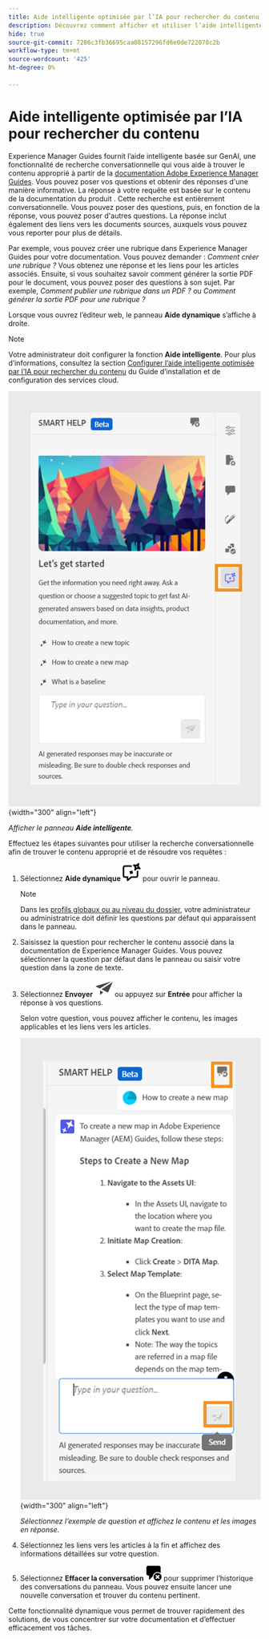 ```yaml
---
title: Aide intelligente optimisée par l’IA pour rechercher du contenu
description: Découvrez comment afficher et utiliser l’aide intelligente optimisée par l’IA dans l’éditeur web.
hide: true
source-git-commit: 7286c3fb36695caa08157296fd6e0de722078c2b
workflow-type: tm+mt
source-wordcount: '425'
ht-degree: 0%

---
```


# Aide intelligente optimisée par l’IA pour rechercher du contenu



Experience Manager Guides fournit l’aide intelligente basée sur GenAI, une fonctionnalité de recherche conversationnelle qui vous aide à trouver le contenu approprié à partir de la [documentation Adobe Experience Manager Guides](https://experienceleague.adobe.com/en/docs/experience-manager-guides/using/overview).
Vous pouvez poser vos questions et obtenir des réponses d&#39;une manière informative. La réponse à votre requête est basée sur le contenu de la documentation du produit . Cette recherche est entièrement conversationnelle. Vous pouvez poser des questions, puis, en fonction de la réponse, vous pouvez poser d&#39;autres questions. La réponse inclut également des liens vers les documents sources, auxquels vous pouvez vous reporter pour plus de détails.

Par exemple, vous pouvez créer une rubrique dans Experience Manager Guides pour votre documentation. Vous pouvez demander : *Comment créer une rubrique ?* Vous obtenez une réponse et les liens pour les articles associés. Ensuite, si vous souhaitez savoir comment générer la sortie PDF pour le document, vous pouvez poser des questions à son sujet. Par exemple, *Comment publier une rubrique dans un PDF ?* ou *Comment générer la sortie PDF pour une rubrique ?*



Lorsque vous ouvrez l’éditeur web, le panneau **Aide dynamique** s’affiche à droite.



>[!NOTE]
>
> Votre administrateur doit configurer la fonction **Aide intelligente**. Pour plus d’informations, consultez la section [Configurer l’aide intelligente optimisée par l’IA pour rechercher du contenu](/help/product-guide/cs-install-guide/conf-smart-help.md) du Guide d’installation et de configuration des services cloud.

![Panneau d’aide dynamique](images/smart-help-panel.png){width="300" align="left"}

*Afficher le panneau **Aide intelligente**.*

Effectuez les étapes suivantes pour utiliser la recherche conversationnelle afin de trouver le contenu approprié et de résoudre vos requêtes :

1. Sélectionnez **Aide dynamique** ![Icône Aide dynamique](images/smart-help-icon.svg) pour ouvrir le panneau.



   >[!NOTE]
   >
   > Dans les [profils globaux ou au niveau du dossier](/help/product-guide/cs-install-guide/conf-folder-level.md#conf-ai-guides-assistant), votre administrateur ou administratrice doit définir les questions par défaut qui apparaissent dans le panneau.

1. Saisissez la question pour rechercher le contenu associé dans la documentation de Experience Manager Guides. Vous pouvez sélectionner la question par défaut dans le panneau ou saisir votre question dans la zone de texte.

1. Sélectionnez **Envoyer** ![Icône Envoyer](images/send-icon.svg) ou appuyez sur **Entrée** pour afficher la réponse à vos questions.

   Selon votre question, vous pouvez afficher le contenu, les images applicables et les liens vers les articles.

   ![Réponse du panneau Aide intelligente](images/smart-help-panel-response.png){width="300" align="left"}


   *Sélectionnez l’exemple de question et affichez le contenu et les images en réponse.*





1. Sélectionnez les liens vers les articles à la fin et affichez des informations détaillées sur votre question.


1. Sélectionnez **Effacer la conversation** ![effacer la conversation](images/clear-conversation-icon.svg) pour supprimer l’historique des conversations du panneau. Vous pouvez ensuite lancer une nouvelle conversation et trouver du contenu pertinent.

Cette fonctionnalité dynamique vous permet de trouver rapidement des solutions, de vous concentrer sur votre documentation et d’effectuer efficacement vos tâches.
